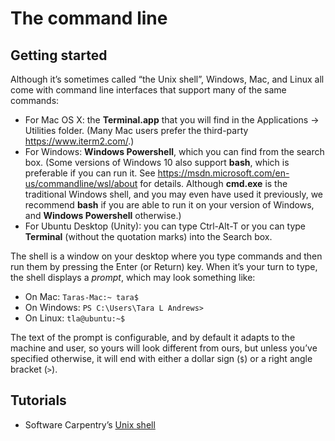 # The command line

## Getting started

Although it’s sometimes called “the Unix shell”, Windows, Mac, and Linux all come with command line interfaces that support many of the same commands:

* For Mac OS X: the **Terminal.app** that you will find in the Applications → Utilities folder. (Many Mac users prefer the third-party <https://www.iterm2.com/>.)
* For Windows: **Windows Powershell**, which you can find from the search box. (Some versions of Windows 10 also support **bash**, which is preferable if you can run it. See <https://msdn.microsoft.com/en-us/commandline/wsl/about> for details. Although **cmd.exe** is the traditional Windows shell, and you may even have used it previously, we recommend **bash** if you are able to run it on your version of Windows, and **Windows Powershell** otherwise.)
* For Ubuntu Desktop (Unity): you can type Ctrl-Alt-T or you can type **Terminal** (without the quotation marks) into the Search box.

The shell is a window on your desktop where you type commands and then run them by pressing the Enter (or Return) key. When it’s your turn to type, the shell displays a _prompt_, which may look something like:

* On Mac: `Taras-Mac:~ tara$`
* On Windows: `PS C:\Users\Tara L Andrews>`
* On Linux: `tla@ubuntu:~$`
	
The text of the prompt is configurable, and by default it adapts to the machine and user, so yours will look different from ours, but unless you’ve specified otherwise, it will end with either a dollar sign (`$`) or a right angle bracket (`>`).

## Tutorials

* Software Carpentry’s [Unix shell](http://swcarpentry.github.io/shell-novice/)
